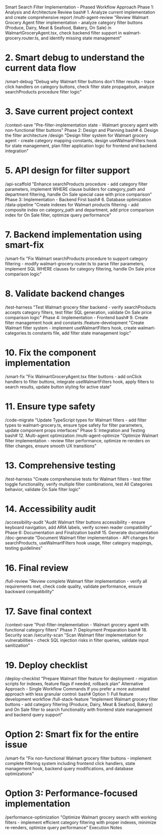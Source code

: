 Smart Search Filter Implementation - Phased Workflow Approach
Phase 1: Analysis and Architecture Review
bash# 1. Analyze current implementation and create comprehensive report
/multi-agent-review "Review Walmart Grocery Agent filter implementation - analyze category filter buttons (Produce, Dairy, Meat & Seafood, Bakery, On Sale) in WalmartGroceryAgent.tsx, check backend filter support in walmart-grocery.router.ts, and identify missing state management"

# 2. Smart debug to understand the current data flow
/smart-debug "Debug why Walmart filter buttons don't filter results - trace click handlers on category buttons, check filter state propagation, analyze searchProducts procedure filter logic"

# 3. Save current project context
/context-save "Pre-filter-implementation state - Walmart grocery agent with non-functional filter buttons"
Phase 2: Design and Planning
bash# 4. Design the filter architecture
/design "Design filter system for Walmart grocery agent - create category mapping constants, design useWalmartFilters hook for state management, plan filter application logic for frontend and backend integration"

# 5. API design for filter support
/api-scaffold "Enhance searchProducts procedure - add category filter parameters, implement WHERE clause builders for category_path and department filtering, handle On Sale special case with price comparison"
Phase 3: Implementation - Backend First
bash# 6. Database optimization
/data-pipeline "Create indexes for Walmart products filtering - add composite index on category_path and department, add price comparison index for On Sale filter, optimize query performance"

# 7. Backend implementation using smart-fix
/smart-fix "Fix Walmart searchProducts procedure to support category filtering - modify walmart-grocery.router.ts to parse filter parameters, implement SQL WHERE clauses for category filtering, handle On Sale price comparison logic"

# 8. Validate backend changes
/test-harness "Test Walmart grocery filter backend - verify searchProducts accepts category filters, test filter SQL generation, validate On Sale price comparison logic"
Phase 4: Implementation - Frontend
bash# 9. Create filter management hook and constants
/feature-development "Create Walmart filter system - implement useWalmartFilters hook, create walmart-categories.ts constants file, add filter state management logic"

# 10. Fix the component implementation
/smart-fix "Fix WalmartGroceryAgent.tsx filter buttons - add onClick handlers to filter buttons, integrate useWalmartFilters hook, apply filters to search results, update button styling for active state"

# 11. Ensure type safety
/code-migrate "Update TypeScript types for Walmart filters - add filter types to walmart-grocery.ts, ensure type safety for filter parameters, update component props interfaces"
Phase 5: Integration and Testing
bash# 12. Multi-agent optimization
/multi-agent-optimize "Optimize Walmart filter implementation - review filter performance, optimize re-renders on filter changes, ensure smooth UX transitions"

# 13. Comprehensive testing
/test-harness "Create comprehensive tests for Walmart filters - test filter toggle functionality, verify multiple filter combinations, test All Categories behavior, validate On Sale filter logic"

# 14. Accessibility audit
/accessibility-audit "Audit Walmart filter buttons accessibility - ensure keyboard navigation, add ARIA labels, verify screen reader compatibility"
Phase 6: Documentation and Finalization
bash# 15. Generate documentation
/doc-generate "Document Walmart filter implementation - API changes for searchProducts, useWalmartFilters hook usage, filter category mappings, testing guidelines"

# 16. Final review
/full-review "Review complete Walmart filter implementation - verify all requirements met, check code quality, validate performance, ensure backward compatibility"

# 17. Save final context
/context-save "Post-filter-implementation - Walmart grocery agent with functional category filters"
Phase 7: Deployment Preparation
bash# 18. Security scan
/security-scan "Scan Walmart filter implementation for vulnerabilities - check SQL injection risks in filter queries, validate input sanitization"

# 19. Deploy checklist
/deploy-checklist "Prepare Walmart filter feature for deployment - migration scripts for indexes, feature flags if needed, rollback plan"
Alternative Approach - Single Workflow Commands
If you prefer a more automated approach with less granular control:
bash# Option 1: Full feature development workflow
/full-stack-feature "Implement Walmart grocery filter buttons - add category filtering (Produce, Dairy, Meat & Seafood, Bakery) and On Sale filter to search functionality with frontend state management and backend query support"

# Option 2: Smart fix for the entire issue
/smart-fix "Fix non-functional Walmart grocery filter buttons - implement complete filtering system including frontend click handlers, state management hook, backend query modifications, and database optimizations"

# Option 3: Performance-focused implementation
/performance-optimization "Optimize Walmart grocery search with working filters - implement efficient category filtering with proper indexes, minimize re-renders, optimize query performance"
Execution Notes